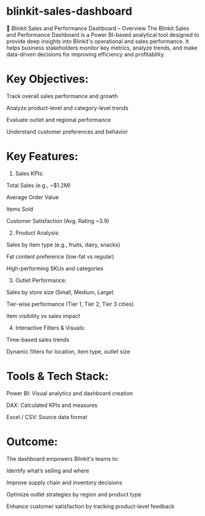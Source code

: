 # blinkit-sales-dashboard

🛒 Blinkit Sales and Performance Dashboard – Overview
The Blinkit Sales and Performance Dashboard is a Power BI-based analytical tool designed to provide deep insights into Blinkit's operational and sales performance. It helps business stakeholders monitor key metrics, analyze trends, and make data-driven decisions for improving efficiency and profitability.

# Key Objectives:
Track overall sales performance and growth

Analyze product-level and category-level trends

Evaluate outlet and regional performance

Understand customer preferences and behavior

# Key Features:
1) Sales KPIs:

Total Sales (e.g., ~$1.2M)

Average Order Value

Items Sold

Customer Satisfaction (Avg. Rating ~3.9)

2) Product Analysis:

Sales by item type (e.g., fruits, dairy, snacks)

Fat content preference (low-fat vs regular)

High-performing SKUs and categories

3) Outlet Performance:

Sales by store size (Small, Medium, Large)

Tier-wise performance (Tier 1, Tier 2, Tier 3 cities)

Item visibility vs sales impact

4) Interactive Filters & Visuals:

Time-based sales trends

Dynamic filters for location, item type, outlet size

# Tools & Tech Stack:
Power BI: Visual analytics and dashboard creation

DAX: Calculated KPIs and measures

Excel / CSV: Source data format

# Outcome:
The dashboard empowers Blinkit's teams to:

Identify what’s selling and where

Improve supply chain and inventory decisions

Optimize outlet strategies by region and product type

Enhance customer satisfaction by tracking product-level feedback

